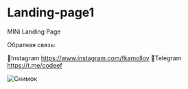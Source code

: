 # Landing-page1
MINi Landing Page

Обратная связь:

📌Instagram https://www.instagram.com/fkamollov
📌Telegram https://t.me/codeef

![Снимок](https://user-images.githubusercontent.com/55693215/104311107-cee09200-54e5-11eb-82dc-a9bc05ccac57.PNG)
